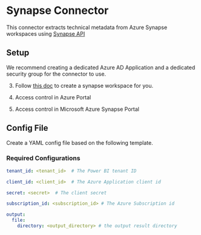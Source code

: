 # Synapse Connector

This connector extracts technical metadata from Azure Synapse workspaces using [Synapse API](https://learn.microsoft.com/en-us/rest/api/synapse/)

## Setup

We recommend creating a dedicated Azure AD Application and a dedicated security group for the connector to use.

<!-- 1. Follow [Step 1 of this doc](https://docs.microsoft.com/en-us/power-bi/developer/embedded/embed-service-principal#step-1---create-an-azure-ad-app) to create an Azure AD app and a client secret.

2. Follow [this doc](https://learn.microsoft.com/en-us/azure/storage/blobs/create-data-lake-storage-account) to create Data Lake Storage Gen2 which set as the default storage warehouse for synapse in the next step. -->

3. Follow [this doc](https://learn.microsoft.com/en-us/azure/synapse-analytics/quickstart-create-workspace) to create a synapse workspace for you.

4. Access control in Azure Portal

5. Access control in Microsoft Azure Synapse Portal
## Config File

Create a YAML config file based on the following template.

### Required Configurations

```yaml
tenant_id: <tenant_id>  # The Power BI tenant ID

client_id: <client_id>  # The Azure Application client id

secret: <secret>  # The client secret

subscription_id: <subscription_id> # The Azure Subscription id

output:
  file:
    directory: <output_directory> # the output result directory
